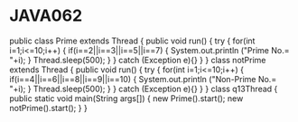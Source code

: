 # JAVA062
public class Prime extends Thread
{
	public void run()
	{
		try
		{
			for(int i=1;i<=10;i++)
			{
				if(i==2||i==3||i==5||i==7)
				{
					System.out.println ("Prime No.= "+i);
				}
				Thread.sleep(500);
			}
		}
		catch (Exception e){}
	}
}
class notPrime extends Thread
{
	public void run()
	{
		try
		{
			for(int i=1;i<=10;i++)
			{
				if(i==4||i==6||i==8||i==9||i==10)
				{
					System.out.println ("Non-Prime No.= "+i);
				}
				Thread.sleep(500);
			}
		}
		catch (Exception e){}
	}
}
class q13Thread
{
	public static void main(String args[])
	{
		new Prime().start();
		new notPrime().start();
	}
}	




